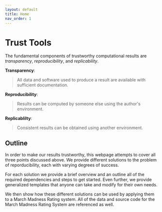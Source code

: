 ```yaml
---
layout: default
title: Home
nav_order: 1
---
```

# Trust Tools

The fundamental components of trustworthy computational results are *transparency*, *reproducibility*, and *replicability*.

__Transparency__:
>All data and software used to produce a result are available with sufficient documentation.

__Reproducibility__:
>Results can be computed by someone else using the author's environment.

__Replicablilty__:
>Consistent results can be obtained using another environment.

## Outline

In order to make our results trustworthy, this webpage attempts to cover all three points discussed above. We provide different solutions to the problem of reporducibility, each with varying degrees of success. 

For each solution we provide a brief overview and an outline all of the required dependencies and steps to get started. Even further, we provide generalized templates that anyone can take and modify for their own needs.

We then show how these different solutions can be used by applying them to a March Madness Rating system. All of the data and source code for the March Madness Rating System are referenced as well.

